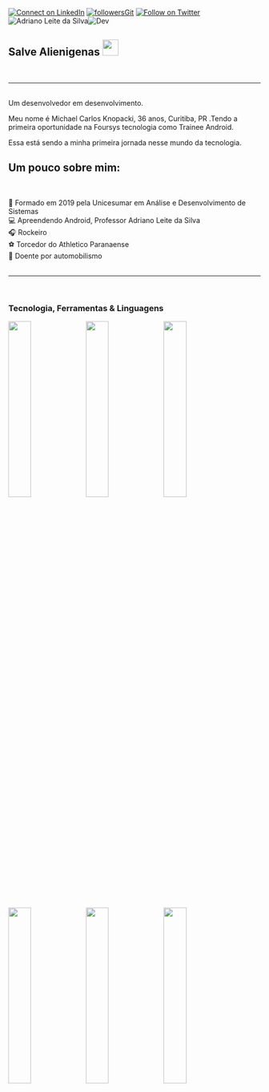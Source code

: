 

[![Connect on LinkedIn](https://img.shields.io/badge/--linkedin?label=LinkedIn&logo=LinkedIn&style=social)](https://www.linkedin.com/in/michael-knopacki/)
[![followersGit](https://img.shields.io/github/followers/MichaelKnopacki?style=social)](https://github.com/MichaelKnopacki)
[![Follow on Twitter](https://img.shields.io/badge/--twitter?label=Twitter&logo=Twitter&style=social)](https://twitter.com/michael_knopack) 
<img src="https://komarev.com/ghpvc/?username=MichaelKnopacki&label=Profile%20views&color=0e75b6&style=social" alt="Adriano Leite da Silva" />![Dev](https://img.shields.io/badge/Dev-MichaelKnopacki-red)

## Salve Alienigenas <img src="/MichaelKnopacki/blob/main/hey.gif?raw=true" width="32px">
<br/>

-----------------------------------------
<br/>
Um desenvolvedor em desenvolvimento. 

Meu nome é Michael Carlos Knopacki, 36 anos, Curitiba, PR .Tendo a primeira oportunidade na Foursys tecnologia como Trainee Android.

Essa está sendo a minha primeira jornada nesse mundo da tecnologia.
<br/>
## Um pouco sobre mim:
<br/>

📓 Formado em 2019 pela Unicesumar em Análise e Desenvolvimento de Sistemas<br />
💻 Apreendendo Android, Professor Adriano Leite da Silva<br />
🎧 Rockeiro<br />
⚽ Torcedor do Athletico Paranaense <br />
🏁 Doente por automobilismo
<br/>
<br/>
___________________________________________
<br/>

### Tecnologia, Ferramentas & Linguagens

<code><img width="30%" src="https://www.vectorlogo.zone/logos/visualstudio_code/visualstudio_code-ar21.svg"></code>
<code><img width="30%" src="https://www.vectorlogo.zone/logos/git-scm/git-scm-ar21.svg"></code>
<code><img width="30%" src="https://www.vectorlogo.zone/logos/github/github-ar21.svg"></code>
<code><img width="30%" src="https://www.vectorlogo.zone/logos/java/java-ar21.svg"></code>
<code><img width="30%" src="https://www.vectorlogo.zone/logos/android/android-ar21.svg"></code>
<code><img width="30%" src="https://www.vectorlogo.zone/logos/commonmark/commonmark-ar21.svg"></code>

